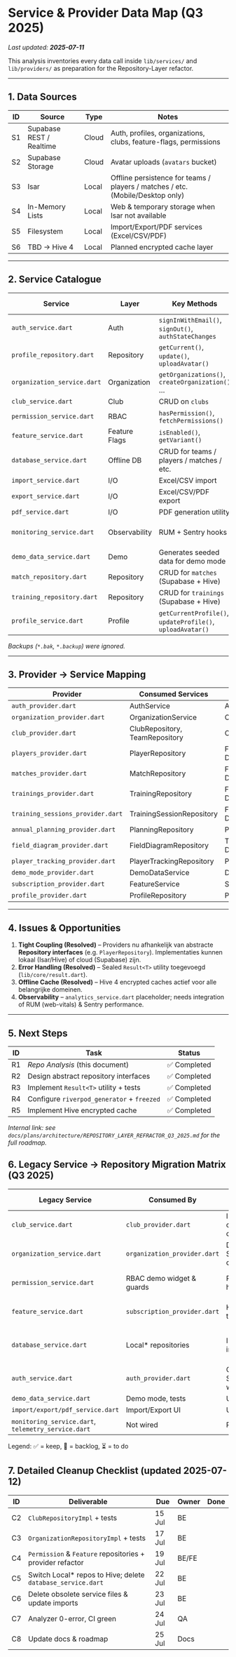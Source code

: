 # Service & Provider Data Map (Q3 2025)

_Last updated: **2025-07-11**_

This analysis inventories every data call inside `lib/services/` and `lib/providers/` as preparation for the Repository-Layer refactor.

---

## 1. Data Sources

| ID | Source | Type | Notes |
|----|--------|------|-------|
| S1 | Supabase REST / Realtime | Cloud | Auth, profiles, organizations, clubs, feature-flags, permissions |
| S2 | Supabase Storage | Cloud | Avatar uploads (`avatars` bucket) |
| S3 | Isar | Local | Offline persistence for teams / players / matches / etc. (Mobile/Desktop only) |
| S4 | In-Memory Lists | Local | Web & temporary storage when Isar not available |
| S5 | Filesystem | Local | Import/Export/PDF services (Excel/CSV/PDF) |
| S6 | TBD → Hive 4 | Local | Planned encrypted cache layer |

---

## 2. Service Catalogue

| Service | Layer | Key Methods | Primary Source(s) |
|---------|-------|-------------|-------------------|
| `auth_service.dart` | Auth | `signInWithEmail()`, `signOut()`, `authStateChanges` | S1 |
| `profile_repository.dart` | Repository | `getCurrent()`, `update()`, `uploadAvatar()` | S1, S2, S6 |
| `organization_service.dart` | Organization | `getOrganizations()`, `createOrganization()` … | S1 |
| `club_service.dart` | Club | CRUD on `clubs` | S1 |
| `permission_service.dart` | RBAC | `hasPermission()`, `fetchPermissions()` | S1 |
| `feature_service.dart` | Feature Flags | `isEnabled()`, `getVariant()` | S1 |
| `database_service.dart` | Offline DB | CRUD for teams / players / matches / etc. | S3 / S4 |
| `import_service.dart` | I/O | Excel/CSV import | S5 |
| `export_service.dart` | I/O | Excel/CSV/PDF export | S5 |
| `pdf_service.dart` | I/O | PDF generation utility | S5 |
| `monitoring_service.dart` | Observability | RUM + Sentry hooks | S1 (future), S6 |
| `demo_data_service.dart` | Demo | Generates seeded data for demo mode | Local |
| `match_repository.dart` | Repository | CRUD for `matches` (Supabase + Hive) | S1, S6 |
| `training_repository.dart` | Repository | CRUD for `trainings` (Supabase + Hive) | S1, S6 |
| `profile_service.dart` | Profile | `getCurrentProfile()`, `updateProfile()`, `uploadAvatar()` | S1, S2 |

_Backups (`*.bak`, `*.backup`) were ignored._

---

## 3. Provider → Service Mapping

| Provider | Consumed Services | Domain |
|----------|-------------------|--------|
| `auth_provider.dart` | AuthService | Auth |
| `organization_provider.dart` | OrganizationService | Org |
| `club_provider.dart` | ClubRepository, TeamRepository | Club |
| `players_provider.dart` | PlayerRepository | Football Data |
| `matches_provider.dart` | MatchRepository | Football Data |
| `trainings_provider.dart` | TrainingRepository | Football Data |
| `training_sessions_provider.dart` | TrainingSessionRepository | Football Data |
| `annual_planning_provider.dart` | PlanningRepository | Planning |
| `field_diagram_provider.dart` | FieldDiagramRepository | Training Design |
| `player_tracking_provider.dart` | PlayerTrackingRepository | Performance |
| `demo_mode_provider.dart` | DemoDataService | Demo |
| `subscription_provider.dart` | FeatureService | SaaS |
| `profile_provider.dart` | ProfileRepository | Profile |

---

## 4. Issues & Opportunities

1. **Tight Coupling (Resolved)** – Providers nu afhankelijk van abstracte **Repository interfaces** (e.g. `PlayerRepository`). Implementaties kunnen lokaal (Isar/Hive) of cloud (Supabase) zijn.
2. **Error Handling (Resolved)** – Sealed `Result<T>` utility toegevoegd (`lib/core/result.dart`).
3. **Offline Cache (Resolved)** – Hive 4 encrypted caches actief voor alle belangrijke domeinen.
4. **Observability** – `analytics_service.dart` placeholder; needs integration of RUM (web-vitals) & Sentry performance.

---

## 5. Next Steps

| ID | Task | Status |
|----|------|--------|
| R1 | _Repo Analysis_ (this document) | ✅ Completed |
| R2 | Design abstract repository interfaces | ✅ Completed |
| R3 | Implement `Result<T>` utility + tests | ✅ Completed |
| R4 | Configure `riverpod_generator` + `freezed` | ✅ Completed |
| R5 | Implement Hive encrypted cache | ✅ Completed |

_Internal link: see `docs/plans/architecture/REPOSITORY_LAYER_REFRACTOR_Q3_2025.md` for the full roadmap._

## 6. Legacy Service → Repository Migration Matrix (Q3 2025)

| Legacy Service | Consumed By | Pain-Points | Target Repository | Data-Sources (Remote / Cache) | TODO-ID | Status |
|----------------|------------|-------------|-------------------|--------------------------------|---------|--------|
| `club_service.dart` | `club_provider.dart` | In-memory only, no cache/sync | `ClubRepository` | `SupabaseClubDataSource` + `HiveClubCache` | **club-repo-migration** | ⏳ |
| `organization_service.dart` | `organization_provider.dart` | Direct Supabase calls | `OrganizationRepository` | `SupabaseOrganizationDataSource` + `HiveOrganizationCache` | **org-repo-migration** | ⏳ |
| `permission_service.dart` | RBAC demo widget & guards | Procedural helpers | `PermissionRepository` | (in-mem, future Supabase table) | **permission-feature-repo** | ⏳ |
| `feature_service.dart` | `subscription_provider.dart` | Hard-coded tiers, no A/B | `FeatureRepository` | (future) `SupabaseFeatureFlagDataSource` | **permission-feature-repo** | ⏳ |
| `database_service.dart` | Local* repositories | Isar (web-incompatible) | _Remove_ | — | **local-repo-refactor** / **service-deletion** | ⏳ |
| `auth_service.dart` | `auth_provider.dart` | OK – Supabase wrapper | _Keep (AuthRepository later)_ | SupabaseAuth | — | ✅ |
| `demo_data_service.dart` | Demo mode, tests | Utility | _Keep_ | — | — | ✅ |
| `import/export/pdf_service.dart` | Import/Export UI | Utility | _Keep_ | Filesystem | — | ✅ |
| `monitoring_service.dart`, `telemetry_service.dart` | Not wired | Placeholder | _Keep (future)_ | Sentry / RUM | — | 🔶 |

Legend: ✅ = keep, 🔶 = backlog, ⏳ = to do

## 7. Detailed Cleanup Checklist (updated 2025-07-12)

| ID | Deliverable | Due | Owner | Done |
|----|-------------|-----|-------|------|
| C2 | `ClubRepositoryImpl` + tests | 15 Jul | BE |  |
| C3 | `OrganizationRepositoryImpl` + tests | 17 Jul | BE |  |
| C4 | `Permission` & `Feature` repositories + provider refactor | 19 Jul | BE/FE |  |
| C5 | Switch Local* repos to Hive; delete `database_service.dart` | 22 Jul | BE |  |
| C6 | Delete obsolete service files & update imports | 23 Jul | BE |  |
| C7 | Analyzer 0-error, CI green | 24 Jul | QA |  |
| C8 | Update docs & roadmap | 25 Jul | Docs |  |

